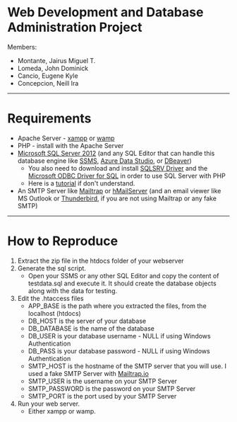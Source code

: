 # Web Development and Database Administration Project
Members:
* Montante, Jairus Miguel T.
* Lomeda, John Dominick
* Cancio, Eugene Kyle
* Concepcion, Neill Ira

-----
# Requirements
- Apache Server - [xampp](https://www.apachefriends.org/index.html) or [wamp](https://www.wampserver.com/en/)
- PHP - install with the Apache Server
- [Microsoft SQL Server 2012](https://www.microsoft.com/en-ph/download/details.aspx?id=35579) (and any SQL Editor that can handle this database engine like [SSMS](https://docs.microsoft.com/en-us/sql/ssms/download-sql-server-management-studio-ssms?view=sql-server-ver15), [Azure Data Studio](https://docs.microsoft.com/en-us/sql/azure-data-studio/download-azure-data-studio?view=sql-server-ver15), or [DBeaver](https://dbeaver.io))
    - You also need to download and install [SQLSRV Driver](https://docs.microsoft.com/en-us/sql/connect/php/sqlsrv-driver-api-reference?view=sql-server-ver15) and the [Microsoft ODBC Driver for SQL](https://docs.microsoft.com/en-us/sql/connect/odbc/microsoft-odbc-driver-for-sql-server?view=sql-server-ver15) in order to use SQL Server with PHP
    - Here is a [tutorial](https://youtu.be/upvALf8zJXg) if don't understand.
- An SMTP Server like [Mailtrap](https://www.mailtrap.io) or [hMailServer](https://www.hmailserver.com) (and an email viewer like MS Outlook or [Thunderbird](https://www.thunderbird.net/en-US/), if you are not using Mailtrap or any fake SMTP)
-----
# How to Reproduce
1. Extract the zip file in the htdocs folder of your webserver
2. Generate the sql script.
    - Open your SSMS or any other SQL Editor and copy the content of testdata.sql and execute it. It should create the database objects along with the data for testing.
3. Edit the .htaccess files
    - APP_BASE is the path where you extracted the files, from the localhost (htdocs)
    - DB_HOST is the server of your database
    - DB_DATABASE is the name of the database
    - DB_USER is your database username - NULL if using Windows Authentication
    - DB_PASS is your database password - NULL if using Windows Authentication
    - SMTP_HOST is the hostname of the SMTP server that you will use. I used a fake SMTP Server with [Mailtrap.io](https://www.mailtrap.io)
    - SMTP_USER is the username on your SMTP Server
    - SMTP_PASSWORD is the password on your SMTP Server
    - SMTP_PORT is the port used by your SMTP Server
4. Run your web server.
    - Either xampp or wamp.
